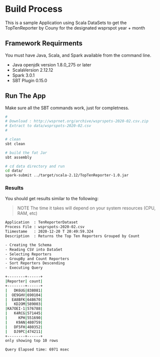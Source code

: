 # Build Process

This is a sample Application using Scala DataSets to
get the TopTenReporter by Couny for the designated
wsprspot year + month

## Framework Requirments

You must have Java, Scala, and Spark available from the command line.

- Java openjdk version 1.8.0_275 or later
- ScalaVersion 2.12.12
- Spark 3.0.1
- SBT Plugin 0.15.0

## Run The App

Make sure all the SBT commands work, just for completness.

```bash
#
# Download : http://wsprnet.org/archive/wsprspots-2020-02.csv.zip
# Extract to data/wsprspots-2020-02.csv
# 

# clean
sbt clean

# build the fat Jar
sbt assembly

# cd data directory and run
cd data/
spark-submit ../target/scala-2.12/TopTenReporter-1.0.jar 
```

### Results

You should get results similar to the following:

>NOTE The time it takes will depend on your system resources (CPU, RAM, etc)

```bash
Application  : TenReporterDataset
Process File : wsprspots-2020-02.csv
Tiimestame   : 2020-12-20 T 20:49:59.324
Description  : Returns the Top Ten Reporters Grouped by Count

- Creating the Schema
- Reading CSV into DataSet
- Selecting Reporters
- GroupBy and Count Reporters
- Sort Reporters Descending
- Executing Query

+--------+------+
|Reporter| count|
+--------+------+
|   DK6UG|838081|
|  OE9GHV|690104|
|  EA8BFK|648670|
|   KD2OM|589003|
|KA7OEI-1|576788|
|   K4RCG|571445|
|     KPH|551690|
|    K9AN|480759|
|   DF5FH|480352|
|   DJ9PC|474211|
+--------+------+
only showing top 10 rows

Query Elapsed time: 6971 msec
```